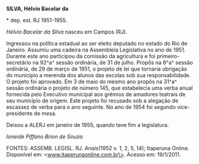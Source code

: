 **SILVA, Hélvio Bacelar da**

\* dep. est. RJ 1951-1955.

*Hélvio Bacelar da Silva* nasceu em Campos (RJ).

Ingressou na política estadual ao ser eleito deputado no estado do Rio
de Janeiro. Assumiu uma cadeira na Assembleia Legislativa no ano de
1951. Durante este ano participou da comissão da agricultura e foi
primeiro-secretário na 92^a^ sessão ordinária, de 31 de julho. Propôs na
6^a^ sessão ordinária, de 29 de março de 1951, o projeto de lei que
tornaria obrigação do município a merenda dos alunos das escolas sob sua
responsabilidade. O projeto foi aprovado. Em 3 de maio do mesmo ano
propôs na 31^a^ sessão ordinária o projeto de número 145, que
estabelecia uma verba anual fornecida pelo Executivo municipal aos
grêmios de amadores teatrais de seu município de origem. Este projeto
foi recusado sob a alegação de escassez de verba para o ano seguinte. No
ano de 1954 foi segundo vice-presidente de mesa.

Deixou a ALERJ em janeiro de 1955, quando teve fim a legislatura.

*Ioneide Piffano Brion de Souza*

FONTES: ASSEMB. LEGISL. RJ. *Anais*(1952 v. 1, 2, 5, 14); Itaperuna
Online. Disponível em: \<www.itaperunaonline.com.br\>. Acesso em:
19/1/2011.
